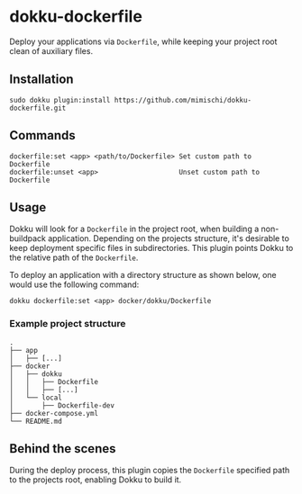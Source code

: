 # dokku-dockerfile

Deploy your applications via `Dockerfile`, while keeping your project root clean of auxiliary files.

## Installation

```
sudo dokku plugin:install https://github.com/mimischi/dokku-dockerfile.git
```

## Commands

```
dockerfile:set <app> <path/to/Dockerfile> Set custom path to Dockerfile
dockerfile:unset <app>                    Unset custom path to Dockerfile
```

## Usage

Dokku will look for a `Dockerfile` in the project root, when building a
non-buildpack application. Depending on the projects structure, it's desirable
to keep deployment specific files in subdirectories. This plugin points Dokku
to the relative path of the `Dockerfile`.

To deploy an application with a directory structure as shown below, one would
use the following command:

```
dokku dockerfile:set <app> docker/dokku/Dockerfile
```

### Example project structure
```
.
├── app
│   ├── [...]
├── docker
│   ├── dokku
│   │   ├── Dockerfile
│   │   ├── [...]
│   └── local
│       ├── Dockerfile-dev
├── docker-compose.yml
└── README.md
```

## Behind the scenes

During the deploy process, this plugin copies the `Dockerfile` specified path to
the projects root, enabling Dokku to build it.
